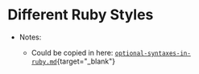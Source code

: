 # Different Ruby Styles

- Notes:

  - Could be copied in here: [`optional-syntaxes-in-ruby.md`](https://github.com/firstdraft/appdev-chapters/blob/benp-edits/optional-syntaxes-in-ruby.md){target="_blank"}
